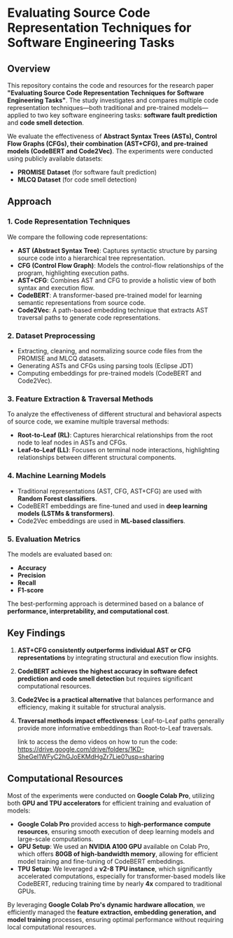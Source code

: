 # Evaluating Source Code Representation Techniques for Software Engineering Tasks

## Overview

This repository contains the code and resources for the research paper **"Evaluating Source Code Representation Techniques for Software Engineering Tasks"**. The study investigates and compares multiple code representation techniques—both traditional and pre-trained models—applied to two key software engineering tasks: **software fault prediction** and **code smell detection**.

We evaluate the effectiveness of **Abstract Syntax Trees (ASTs), Control Flow Graphs (CFGs), their combination (AST+CFG), and pre-trained models (CodeBERT and Code2Vec)**. The experiments were conducted using publicly available datasets:

- **PROMISE Dataset** (for software fault prediction)
- **MLCQ Dataset** (for code smell detection)

## Approach

### 1. Code Representation Techniques
We compare the following code representations:

- **AST (Abstract Syntax Tree)**: Captures syntactic structure by parsing source code into a hierarchical tree representation.
- **CFG (Control Flow Graph)**: Models the control-flow relationships of the program, highlighting execution paths.
- **AST+CFG**: Combines AST and CFG to provide a holistic view of both syntax and execution flow.
- **CodeBERT**: A transformer-based pre-trained model for learning semantic representations from source code.
- **Code2Vec**: A path-based embedding technique that extracts AST traversal paths to generate code representations.

### 2. Dataset Preprocessing
- Extracting, cleaning, and normalizing source code files from the PROMISE and MLCQ datasets.
- Generating ASTs and CFGs using parsing tools (Eclipse JDT)
- Computing embeddings for pre-trained models (CodeBERT and Code2Vec).

### 3. Feature Extraction & Traversal Methods
To analyze the effectiveness of different structural and behavioral aspects of source code, we examine multiple traversal methods:

- **Root-to-Leaf (RL)**: Captures hierarchical relationships from the root node to leaf nodes in ASTs and CFGs.
- **Leaf-to-Leaf (LL)**: Focuses on terminal node interactions, highlighting relationships between different structural components.

### 4. Machine Learning Models
- Traditional representations (AST, CFG, AST+CFG) are used with **Random Forest classifiers**.
- CodeBERT embeddings are fine-tuned and used in **deep learning models (LSTMs & transformers)**.
- Code2Vec embeddings are used in **ML-based classifiers**.

### 5. Evaluation Metrics
The models are evaluated based on:
- **Accuracy**
- **Precision**
- **Recall**
- **F1-score**

The best-performing approach is determined based on a balance of **performance, interpretability, and computational cost**.

## Key Findings

1. **AST+CFG consistently outperforms individual AST or CFG representations** by integrating structural and execution flow insights.
2. **CodeBERT achieves the highest accuracy in software defect prediction and code smell detection** but requires significant computational resources.
3. **Code2Vec is a practical alternative** that balances performance and efficiency, making it suitable for structural analysis.
4. **Traversal methods impact effectiveness**: Leaf-to-Leaf paths generally provide more informative embeddings than Root-to-Leaf traversals.


   link to access the demo videos on how to run the code: https://drive.google.com/drive/folders/1KD-SheGel1WFyC2hGJoEKMdHgZr7Lie0?usp=sharing

## Computational Resources

Most of the experiments were conducted on **Google Colab Pro**, utilizing both **GPU and TPU accelerators** for efficient training and evaluation of models:

- **Google Colab Pro** provided access to **high-performance compute resources**, ensuring smooth execution of deep learning models and large-scale computations.
- **GPU Setup**: We used an **NVIDIA A100 GPU** available on Colab Pro, which offers **80GB of high-bandwidth memory**, allowing for efficient model training and fine-tuning of CodeBERT embeddings.
- **TPU Setup**: We leveraged a **v2-8 TPU instance**, which significantly accelerated computations, especially for transformer-based models like CodeBERT, reducing training time by nearly **4x** compared to traditional GPUs.

By leveraging **Google Colab Pro's dynamic hardware allocation**, we efficiently managed the **feature extraction, embedding generation, and model training** processes, ensuring optimal performance without requiring local computational resources.




